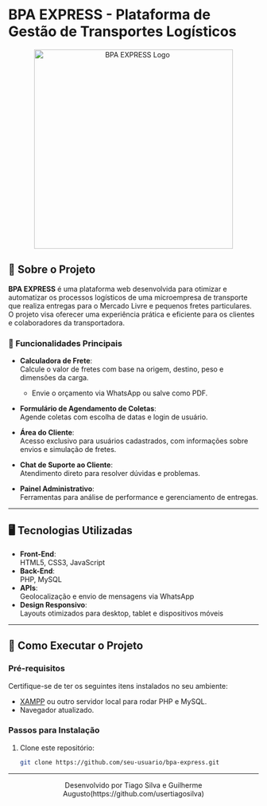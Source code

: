 # BPA EXPRESS - Plataforma de Gestão de Transportes Logísticos

<p align="center">
  <img src="https://via.placeholder.com/600x200?text=BPA+EXPRESS+LOGO" alt="BPA EXPRESS Logo" width="400">
</p>

## 🚚 Sobre o Projeto

**BPA EXPRESS** é uma plataforma web desenvolvida para otimizar e automatizar os processos logísticos de uma microempresa de transporte que realiza entregas para o Mercado Livre e pequenos fretes particulares. O projeto visa oferecer uma experiência prática e eficiente para os clientes e colaboradores da transportadora.

### 🌟 Funcionalidades Principais

- **Calculadora de Frete**:  
  Calcule o valor de fretes com base na origem, destino, peso e dimensões da carga.  
  - Envie o orçamento via WhatsApp ou salve como PDF.

- **Formulário de Agendamento de Coletas**:  
  Agende coletas com escolha de datas e login de usuário.

- **Área do Cliente**:  
  Acesso exclusivo para usuários cadastrados, com informações sobre envios e simulação de fretes.

- **Chat de Suporte ao Cliente**:  
  Atendimento direto para resolver dúvidas e problemas.

- **Painel Administrativo**:  
  Ferramentas para análise de performance e gerenciamento de entregas.

---

## 🖥️ Tecnologias Utilizadas

- **Front-End**:  
  HTML5, CSS3, JavaScript
- **Back-End**:  
  PHP, MySQL
- **APIs**:  
  Geolocalização e envio de mensagens via WhatsApp
- **Design Responsivo**:  
  Layouts otimizados para desktop, tablet e dispositivos móveis

---

## 🚀 Como Executar o Projeto

### Pré-requisitos

Certifique-se de ter os seguintes itens instalados no seu ambiente:

- [XAMPP](https://www.apachefriends.org/index.html) ou outro servidor local para rodar PHP e MySQL.
- Navegador atualizado.

### Passos para Instalação

1. Clone este repositório:
   ```bash
   git clone https://github.com/seu-usuario/bpa-express.git

---

   <p align="center">
   Desenvolvido por Tiago Silva e Guilherme Augusto(https://github.com/usertiagosilva)
    </p>
